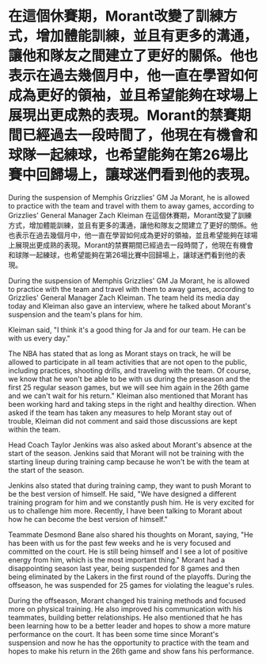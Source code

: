#  在這個休賽期，Morant改變了訓練方式，增加體能訓練，並且有更多的溝通，讓他和隊友之間建立了更好的關係。他也表示在過去幾個月中，他一直在學習如何成為更好的領袖，並且希望能夠在球場上展現出更成熟的表現。Morant的禁賽期間已經過去一段時間了，他現在有機會和球隊一起練球，也希望能夠在第26場比賽中回歸場上，讓球迷們看到他的表現。 

 During the suspension of Memphis Grizzlies' GM Ja Morant, he is allowed to practice with the team and travel with them to away games, according to Grizzlies' General Manager Zach Kleiman 
  在這個休賽期，Morant改變了訓練方式，增加體能訓練，並且有更多的溝通，讓他和隊友之間建立了更好的關係。他也表示在過去幾個月中，他一直在學習如何成為更好的領袖，並且希望能夠在球場上展現出更成熟的表現。Morant的禁賽期間已經過去一段時間了，他現在有機會和球隊一起練球，也希望能夠在第26場比賽中回歸場上，讓球迷們看到他的表現。 

 During the suspension of Memphis Grizzlies' GM Ja Morant, he is allowed to practice with the team and travel with them to away games, according to Grizzlies' General Manager Zach Kleiman. The team held its media day today and Kleiman also gave an interview, where he talked about Morant's suspension and the team's plans for him.

Kleiman said, "I think it's a good thing for Ja and for our team. He can be with us every day."

The NBA has stated that as long as Morant stays on track, he will be allowed to participate in all team activities that are not open to the public, including practices, shooting drills, and traveling with the team. Of course, we know that he won't be able to be with us during the preseason and the first 25 regular season games, but we will see him again in the 26th game and we can't wait for his return." Kleiman also mentioned that Morant has been working hard and taking steps in the right and healthy direction. When asked if the team has taken any measures to help Morant stay out of trouble, Kleiman did not comment and said those discussions are kept within the team.

Head Coach Taylor Jenkins was also asked about Morant's absence at the start of the season. Jenkins said that Morant will not be training with the starting lineup during training camp because he won't be with the team at the start of the season.

Jenkins also stated that during training camp, they want to push Morant to be the best version of himself. He said, "We have designed a different training program for him and we constantly push him. He is very excited for us to challenge him more. Recently, I have been talking to Morant about how he can become the best version of himself."

Teammate Desmond Bane also shared his thoughts on Morant, saying, "He has been with us for the past few weeks and he is very focused and committed on the court. He is still being himself and I see a lot of positive energy from him, which is the most important thing." Morant had a disappointing season last year, being suspended for 8 games and then being eliminated by the Lakers in the first round of the playoffs. During the offseason, he was suspended for 25 games for violating the league's rules.

During the offseason, Morant changed his training methods and focused more on physical training. He also improved his communication with his teammates, building better relationships. He also mentioned that he has been learning how to be a better leader and hopes to show a more mature performance on the court. It has been some time since Morant's suspension and now he has the opportunity to practice with the team and hopes to make his return in the 26th game and show fans his performance.
